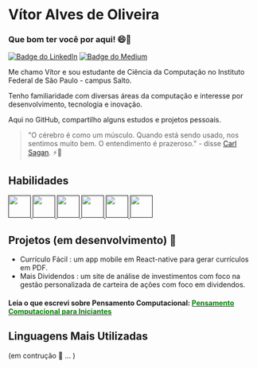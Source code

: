 
# Vítor Alves de Oliveira

### Que bom ter você por aqui! 😄👋
[![Badge do LinkedIn](https://img.shields.io/badge/-LinkedIn-blue?style=flat-square&logo=Linkedin&logoColor=white&link=https://www.linkedin.com/in/alvescode/)](https://www.linkedin.com/in/alvescode/)
[![Badge do Medium](https://img.shields.io/badge/-Medium-black?style=flat-square&logo=medium&logoColor=white&link=https://www.github.com/in/alvescode/)](https://medium.com/@alvescode/pensamento-computacional-para-iniciantes-em-programa%C3%A7%C3%A3o-como-sistematizar-a-solu%C3%A7%C3%A3o-de-problemas-6d3900145451)

<p> Me chamo Vítor e sou estudante de Ciência da Computação no Instituto Federal de São Paulo - campus Salto. </p>
<p>Tenho familiaridade com diversas áreas da computação e interesse por desenvolvimento, tecnologia e inovação.</p>
<p>Aqui no GitHub, compartilho alguns estudos e projetos pessoais.</p>

> "O cérebro é como um músculo. Quando está sendo usado, nos sentimos muito bem. O entendimento é prazeroso." - disse <a href='https://www.youtube.com/watch?v=TuJEKkAhrMI&t=3s&ab_channel=MeteoroBrasil'>Carl Sagan</a>. ⚡🚀


## Habilidades
<a href="" target="_blank">
    <img src="https://cdn.jsdelivr.net/gh/devicons/devicon/icons/c/c-original.svg" height=45px />
</a>
<a href="" target="_blank">
    <img src="https://cdn.jsdelivr.net/gh/devicons/devicon/icons/git/git-plain-wordmark.svg" height=45px  />
</a>
<a href="" target="_blank">
    <img src="https://cdn.jsdelivr.net/gh/devicons/devicon/icons/linux/linux-original.svg" height=45px />
</a>
<a href="" target="_blank">
    <img src="https://cdn.jsdelivr.net/gh/devicons/devicon/icons/nodejs/nodejs-original.svg" height=45px />
</a>
<a href="" target="_blank">
    <img src="https://cdn.jsdelivr.net/gh/devicons/devicon/icons/react/react-original-wordmark.svg" height=45px />
</a>
<a href="" target="_blank">
    <img src="https://cdn.jsdelivr.net/gh/devicons/devicon/icons/python/python-original.svg" height=45px />
</a>


## Projetos (em desenvolvimento) 🌱
- Currículo Fácil : um app mobile em React-native para gerar currículos em PDF.
- Mais Dividendos : um site de análise de investimentos com foco na gestão personalizada de carteira de ações com foco em dividendos. 

#### Leia o que escrevi sobre Pensamento Computacional:  [<font color="green">Pensamento Computacional para Iniciantes</font>](https://medium.com/@alvescode/pensamento-computacional-para-iniciantes-em-programa%C3%A7%C3%A3o-como-sistematizar-a-solu%C3%A7%C3%A3o-de-problemas-6d3900145451)

## Linguagens Mais Utilizadas
(em contrução 🚧 ... )
